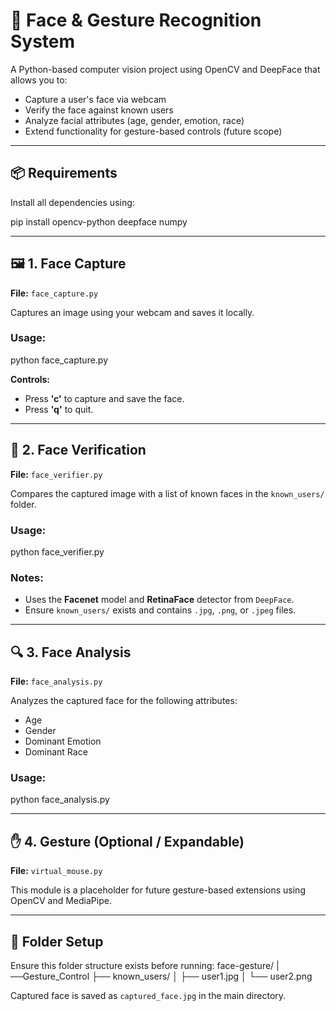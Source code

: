 # 🧠 Face & Gesture Recognition System

A Python-based computer vision project using OpenCV and DeepFace that allows you to:
- Capture a user's face via webcam
- Verify the face against known users
- Analyze facial attributes (age, gender, emotion, race)
- Extend functionality for gesture-based controls (future scope)

---

## 📦 Requirements

Install all dependencies using:

pip install opencv-python deepface numpy

---

## 🖼️ 1. Face Capture

**File:** `face_capture.py`

Captures an image using your webcam and saves it locally.

### Usage:
python face_capture.py


**Controls:**
- Press **'c'** to capture and save the face.
- Press **'q'** to quit.

---

## 🧾 2. Face Verification

**File:** `face_verifier.py`

Compares the captured image with a list of known faces in the `known_users/` folder.

### Usage:
python face_verifier.py


### Notes:
- Uses the **Facenet** model and **RetinaFace** detector from `DeepFace`.
- Ensure `known_users/` exists and contains `.jpg`, `.png`, or `.jpeg` files.

---

## 🔍 3. Face Analysis

**File:** `face_analysis.py`

Analyzes the captured face for the following attributes:
- Age
- Gender
- Dominant Emotion
- Dominant Race

### Usage:
python face_analysis.py


---

## ✋ 4. Gesture (Optional / Expandable)

**File:** `virtual_mouse.py`

This module is a placeholder for future gesture-based extensions using OpenCV and MediaPipe.

---

## 📂 Folder Setup

Ensure this folder structure exists before running:
face-gesture/
|──Gesture_Control
├── known_users/
│ ├── user1.jpg
│ └── user2.png

Captured face is saved as `captured_face.jpg` in the main directory.








